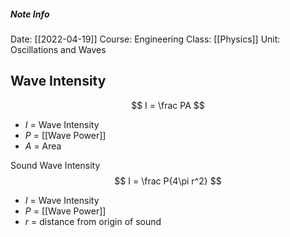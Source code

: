 ##### Note Info
Date: [[2022-04-19]]
Course: Engineering
Class: [[Physics]]
Unit: Oscillations and Waves
## Wave Intensity
$$ I = \frac PA $$
- $I$ = Wave Intensity
- $P$ = [[Wave Power]]
- $A$ = Area

Sound Wave Intensity
$$ I = \frac P{4\pi r^2} $$
- $I$ = Wave Intensity
- $P$ = [[Wave Power]]
- $r$ = distance from origin of sound